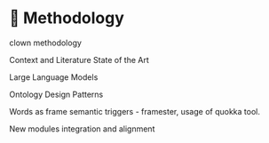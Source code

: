 # 🤬 Methodology

clown methodology

Context and Literature State of the Art&#x20;

Large Language Models&#x20;

Ontology Design Patterns&#x20;

Words as frame semantic triggers - framester, usage of quokka tool.

New modules integration and alignment&#x20;
